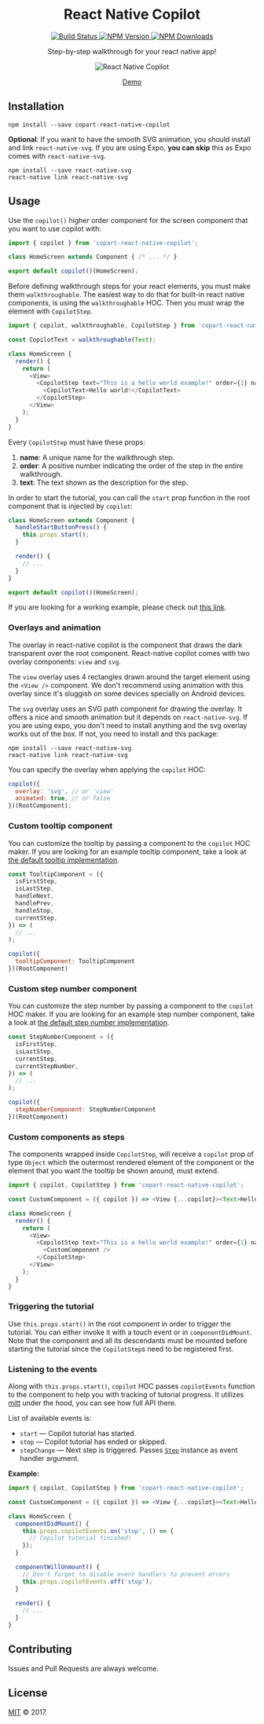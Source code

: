 <h1 align="center">React Native Copilot</h1>

<div align="center">
  <p align="center">
    <a href="https://semaphoreci.com/okgrow/react-native-co-pilot">
      <img src="https://semaphoreci.com/api/v1/okgrow/react-native-co-pilot/branches/master/shields_badge.svg" alt="Build Status" />
    </a>
    <a href="https://www.npmjs.com/package/@okgrow/react-native-copilot">
      <img src="https://img.shields.io/npm/v/@okgrow/react-native-copilot.svg" alt="NPM Version" />
    </a>
    <a href="https://www.npmjs.com/package/@okgrow/react-native-copilot">
      <img src="https://img.shields.io/npm/dm/@okgrow/react-native-copilot.svg" alt="NPM Downloads" />
    </a>
  </p>
</div>

<p align="center">
  Step-by-step walkthrough for your react native app!
</p>

<p align="center">
  <img src="https://media.giphy.com/media/65VKIzGWZmHiEgEBi7/giphy.gif" alt="React Native Copilot" />
</p>

<p align="center">
  <a href="https://expo.io/@mohebifar/copilot-example" >
    Demo
  </a>
</p>

## Installation
```
npm install --save copart-react-native-copilot
```

**Optional**: If you want to have the smooth SVG animation, you should install and link `react-native-svg`. If you are using Expo, **you can skip** this as Expo comes with `react-native-svg`.

```
npm install --save react-native-svg
react-native link react-native-svg
```

## Usage
Use the `copilot()` higher order component for the screen component that you want to use copilot with:

```js
import { copilot } from 'copart-react-native-copilot';

class HomeScreen extends Component { /* ... */ }

export default copilot()(HomeScreen);
```

Before defining walkthrough steps for your react elements, you must make them `walkthroughable`. The easiest way to do that for built-in react native components, is using the `walkthroughable` HOC. Then you must wrap the element with `CopilotStep`.

```js
import { copilot, walkthroughable, CopilotStep } from 'copart-react-native-copilot';

const CopilotText = walkthroughable(Text);

class HomeScreen {
  render() {
    return (
      <View>
        <CopilotStep text="This is a hello world example!" order={1} name="hello">
          <CopilotText>Hello world!</CopilotText>
        </CopilotStep>
      </View>
    );
  }
}
```

Every `CopilotStep` must have these props:

1. **name**: A unique name for the walkthrough step.
2. **order**: A positive number indicating the order of the step in the entire walkthrough.
3. **text**: The text shown as the description for the step.

In order to start the tutorial, you can call the `start` prop function in the root component that is injected by `copilot`:

```js
class HomeScreen extends Component {
  handleStartButtonPress() {
    this.props.start();
  }

  render() {
    // ...
  }
}

export default copilot()(HomeScreen);
```

If you are looking for a working example, please check out [this link](https://github.com/okgrow/react-native-copilot/blob/master/example/App.js).

### Overlays and animation
The overlay in react-native copilot is the component that draws the dark transparent over the root component. React-native copilot comes with two overlay components: `view` and `svg`.

The `view` overlay uses 4 rectangles drawn around the target element using the `<View />` component. We don't recommend using animation with this overlay since it's sluggish on some devices specially on Android devices.

The `svg` overlay uses an SVG path component for drawing the overlay. It offers a nice and smooth animation but it depends on `react-native-svg`. If you are using expo, you don't need to install anything and the svg overlay works out of the box. If not, you need to install and this package:

```
npm install --save react-native-svg
react-native link react-native-svg
```

You can specify the overlay when applying the `copilot` HOC:

```js
copilot({
  overlay: 'svg', // or 'view'
  animated: true, // or false
})(RootComponent);
```

### Custom tooltip component
You can customize the tooltip by passing a component to the `copilot` HOC maker. If you are looking for an example tooltip component, take a look at [the default tooltip implementation](https://github.com/okgrow/react-native-copilot/blob/master/src/components/Tooltip.js).

```js
const TooltipComponent = ({
  isFirstStep,
  isLastStep,
  handleNext,
  handlePrev,
  handleStop,
  currentStep,
}) => (
  // ...
);

copilot({
  tooltipComponent: TooltipComponent
})(RootComponent)
```

### Custom step number component
You can customize the step number by passing a component to the `copilot` HOC maker. If you are looking for an example step number component, take a look at [the default step number implementation](https://github.com/okgrow/react-native-copilot/blob/master/src/components/StepNumber.js).

```js
const StepNumberComponent = ({
  isFirstStep,
  isLastStep,
  currentStep,
  currentStepNumber,
}) => (
  // ...
);

copilot({
  stepNumberComponent: StepNumberComponent
})(RootComponent)
```

### Custom components as steps
The components wrapped inside `CopilotStep`, will receive a `copilot` prop of type `Object` which the outermost rendered element of the component or the element that you want the tooltip be shown around, must extend.

```js
import { copilot, CopilotStep } from 'copart-react-native-copilot';

const CustomComponent = ({ copilot }) => <View {...copilot}><Text>Hello world!</Text></View>;

class HomeScreen {
  render() {
    return (
      <View>
        <CopilotStep text="This is a hello world example!" order={1} name="hello">
          <CustomComponent />
        </CopilotStep>
      </View>
    );
  }
}
```

### Triggering the tutorial
Use `this.props.start()` in the root component in order to trigger the tutorial. You can either invoke it with a touch event or in `componentDidMount`. Note that the component and all its descendants must be mounted before starting the tutorial since the `CopilotStep`s need to be registered first.

### Listening to the events
Along with `this.props.start()`, `copilot` HOC passes `copilotEvents` function to the component to help you with tracking of tutorial progress. It utilizes [mitt](https://github.com/developit/mitt) under the hood, you can see how full API there.

List of available events is:

- `start` — Copilot tutorial has started.
- `stop` — Copilot tutorial has ended or skipped.
- `stepChange` — Next step is triggered. Passes [`Step`](https://github.com/okgrow/react-native-copilot/blob/master/src/types.js#L2) instance as event handler argument.


**Example:**
```js
import { copilot, CopilotStep } from 'copart-react-native-copilot';

const CustomComponent = ({ copilot }) => <View {...copilot}><Text>Hello world!</Text></View>;

class HomeScreen {
  componentDidMount() {
    this.props.copilotEvents.on('stop', () => {
      // Copilot tutorial finished!
    });
  }

  componentWillUnmount() {
    // Don't forget to disable event handlers to prevent errors
    this.props.copilotEvents.off('stop');
  }

  render() {
    // ...
  }
}
```

## Contributing
Issues and Pull Requests are always welcome.

## License

[MIT](LICENSE) © 2017.
